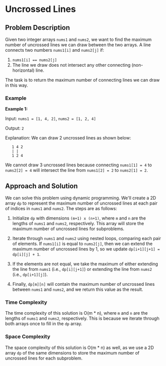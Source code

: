 # Uncrossed Lines

## Problem Description

Given two integer arrays `nums1` and `nums2`, we want to find the maximum number of uncrossed lines we can draw between the two arrays. A line connects two numbers `nums1[i]` and `nums2[j]` if:

1. `nums1[i] == nums2[j]`
2. The line we draw does not intersect any other connecting (non-horizontal) line.

The task is to return the maximum number of connecting lines we can draw in this way.

### Example

**Example 1:**

Input: `nums1 = [1, 4, 2]`, `nums2 = [1, 2, 4]`

Output: `2`

Explanation: We can draw 2 uncrossed lines as shown below:

```
   1 4 2
   | |
   1 2 4
```

We cannot draw 3 uncrossed lines because connecting `nums1[1] = 4` to `nums2[2] = 4` will intersect the line from `nums1[2] = 2` to `nums2[1] = 2`.

## Approach and Solution

We can solve this problem using dynamic programming. We'll create a 2D array `dp` to represent the maximum number of uncrossed lines at each pair of indices in `nums1` and `nums2`. The steps are as follows:

1. Initialize `dp` with dimensions `(m+1) x (n+1)`, where `m` and `n` are the lengths of `nums1` and `nums2`, respectively. This array will store the maximum number of uncrossed lines for subproblems.

2. Iterate through `nums1` and `nums2` using nested loops, comparing each pair of elements. If `nums1[i]` is equal to `nums2[j]`, then we can extend the maximum number of uncrossed lines by 1, so we update `dp[i+1][j+1] = dp[i][j] + 1`.

3. If the elements are not equal, we take the maximum of either extending the line from `nums1` (i.e., `dp[i][j+1]`) or extending the line from `nums2` (i.e., `dp[i+1][j]`).

4. Finally, `dp[m][n]` will contain the maximum number of uncrossed lines between `nums1` and `nums2`, and we return this value as the result.

### Time Complexity

The time complexity of this solution is O(m * n), where `m` and `n` are the lengths of `nums1` and `nums2`, respectively. This is because we iterate through both arrays once to fill in the `dp` array.

### Space Complexity

The space complexity of this solution is O(m * n) as well, as we use a 2D array `dp` of the same dimensions to store the maximum number of uncrossed lines for each subproblem.
